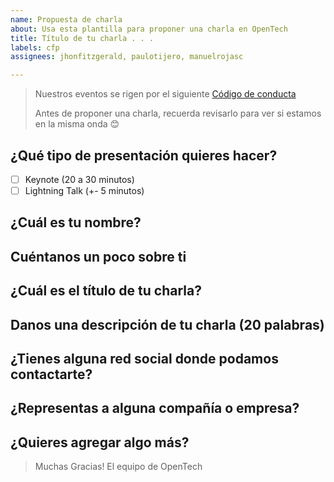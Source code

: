 ```yaml
---
name: Propuesta de charla
about: Usa esta plantilla para proponer una charla en OpenTech
title: Título de tu charla . . .
labels: cfp
assignees: jhonfitzgerald, paulotijero, manuelrojasc

---
```


> Nuestros eventos se rigen por el siguiente [Código de conducta](/https://github.com/opentech-pe/opentech.pe/blob/master/CODE_OF_CONDUCT.md)
>
> Antes de proponer una charla, recuerda revisarlo para ver si estamos en la
> misma onda 😊

## ¿Qué tipo de presentación quieres hacer?

- [ ] Keynote (20 a 30 minutos)
- [ ] Lightning Talk (+- 5 minutos)

## ¿Cuál es tu nombre?

## Cuéntanos un poco sobre ti

<!-- Esto será usado como tu Bio en redes sociales y para presentarte a los
asistentes al meetup-->

## ¿Cuál es el título de tu charla?

<!-- La idea es que resuma la idea central de tu presentación.
Algo como:
'Closures v/s Clases, la batalla final'
'10 Features de ES7 que tienes que conocer, (el numero 4 te dejará llorando)'
'Introducción al desarrollo con ReactJS'
 -->

## Danos una descripción de tu charla (20 palabras)

<!-- Con 20 palabras estamos bien :) -->

## ¿Tienes alguna red social donde podamos contactarte?

<!-- Twitter / Github / Linkedin / Facebook ... -->

## ¿Representas a alguna compañía o empresa?

## ¿Quieres agregar algo más?

> Muchas Gracias!
> El equipo de OpenTech
